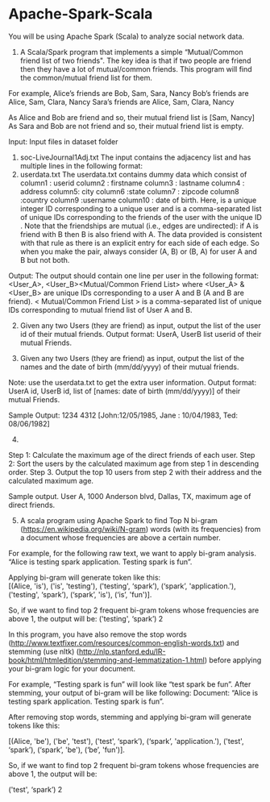 # Apache-Spark-Scala
You will be using Apache Spark (Scala) to analyze social network data.

1. A Scala/Spark program that implements a simple “Mutual/Common friend list of two friends". The key idea is that if two people are friend then they have a lot of mutual/common friends. This program will find the common/mutual friend list for them.

For example,
Alice’s friends are Bob, Sam, Sara, Nancy
Bob’s friends are Alice, Sam, Clara, Nancy
Sara’s friends are Alice, Sam, Clara, Nancy

As Alice and Bob are friend and so, their mutual friend list is [Sam, Nancy]
As Sara and Bob are not friend and so, their mutual friend list is empty.

Input:
Input files in dataset folder 
1. soc-LiveJournal1Adj.txt
The input contains the adjacency list and has multiple lines in the following format:
<User><TAB><Friends>
2. userdata.txt
The userdata.txt contains dummy data which consist of 
column1 : userid
column2 : firstname
column3 : lastname
column4 : address
column5: city
column6 :state
column7 : zipcode
column8 :country
column9 :username
column10 : date of birth.
Here, <User> is a unique integer ID corresponding to a unique user and <Friends> is a comma-separated list of unique IDs corresponding to the friends of the user with the unique ID <User>. Note that the friendships are mutual (i.e., edges are undirected): if A is friend with B then B is also friend with A. The data provided is consistent with that rule as there is an explicit entry for each side of each edge. So when you make the pair, always consider (A, B) or (B, A) for user A and B but not both.

Output: The output should contain one line per user in the following format:
<User_A>, <User_B><TAB><Mutual/Common Friend List>
where <User_A> & <User_B> are unique IDs corresponding to a user A and B (A and B are friend). < Mutual/Common Friend List > is a comma-separated list of unique IDs corresponding to mutual friend list of User A and B.

2. Given any two Users (they are friend) as input, output the list of the user id of their mutual friends.
Output format:
UserA, UserB list userid of their mutual Friends.

3. Given any two Users (they are friend) as input, output the list of the names and the date of birth (mm/dd/yyyy) of their mutual friends.

Note: use the userdata.txt to get the extra user information.
Output format:
UserA id, UserB id, list of [names: date of birth (mm/dd/yyyy)] of their mutual Friends.

Sample Output:
1234     4312       [John:12/05/1985, Jane : 10/04/1983, Ted: 08/06/1982]

4.
Step 1: Calculate the maximum age of the direct friends of each user.
Step 2: Sort the users by the calculated maximum age from step 1 in descending order.
Step 3. Output the top 10 users from step 2 with their address and the calculated maximum age.

Sample output.
User A, 1000 Anderson blvd, Dallas, TX, maximum age of direct friends.


5. A scala program using Apache Spark to find Top N bi-gram (https://en.wikipedia.org/wiki/N-gram) words (with its frequencies) from a document whose frequencies are above a certain number.  

For example, for the following raw text, we want to apply bi-gram analysis.
“Alice is testing spark application. Testing spark is fun”. 

Applying bi-gram will generate token like this:   
[(Alice, 'is'), ('is', 'testing'), ('testing', ‘spark’), (‘spark’, 'application.'), ('testing', ‘spark’), (‘spark’, 'is'), (‘is’, 'fun')]. 

So, if we want to find top 2 frequent bi-gram tokens whose frequencies are above 1, the output will be:
('testing', ‘spark’)   2

In this program, you have also remove the stop words (http://www.textfixer.com/resources/common-english-words.txt) and stemming (use nltk) (http://nlp.stanford.edu/IR-book/html/htmledition/stemming-and-lemmatization-1.html)
before applying your bi-gram logic for your document. 

For example, “Testing spark is fun” will look like “test spark be fun”. After stemming, your output of bi-gram will be like following:
Document: “Alice is testing spark application. Testing spark is fun”. 

After removing stop words, stemming and applying bi-gram will generate tokens like this: 

[(Alice, 'be'), ('be', 'test'), ('test', ‘spark’), (‘spark’, 'application.'), ('test', ‘spark’), (‘spark’, 'be'), (‘be’, 'fun')]. 

So, if we want to find top 2 frequent bi-gram tokens whose frequencies are above 1, the output will be:

('test', ‘spark’)   2
